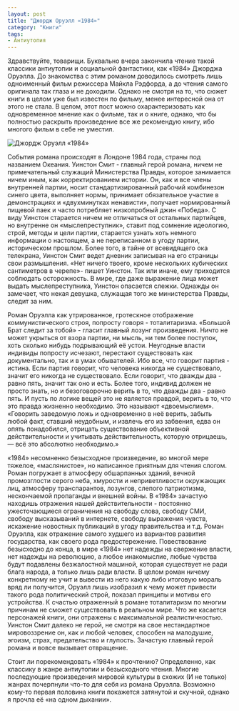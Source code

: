 ```yaml
---
layout: post
title: "Джордж Оруэлл «1984»"
category: "Книги"
tags:
- Антиутопия
---
```


Здравствуйте, товарищи. Буквально вчера закончила чтение такой классики антиутопии и социальной фантастики, как «1984» Джорджа Оруэлла. До знакомства с этим романом доводилось смотреть лишь одноименный фильм режиссера Майкла Рэдфорда, а до чтения самого оригинала так глаза и не доходили. Однако не смотря на то, что сюжет книги в целом уже был известен по фильму, менее интересной она от этого не стала. В целом, этот пост можно охарактеризовать как одновременное мнение как о фильме, так и о книге, однако, что бы полностью раскрыть произведение все же рекомендую книгу, ибо многого фильм в себе не уместил.

![Джордж Оруэлл «1984»](http://i.imgur.com/B1ve2UN.jpg)

События романа происходят в Лондоне 1984 года, страны под названием Океания. Уинстон Смит - главный герой романа, ничем не примечательный служащий Министерства Правды, которое занимается ничем иным, как корректированием истории. Он, как и все члены внутренней партии, носит стандартизированный рабочий комбинезон синего цвета, выполняет нормы, принимает обязательное участие в демонстрациях и «двухминутках ненависти», получает нормированный пищевой паек и часто потребляет низкопробный джин «Победа». С виду Уинстон старается ничем не отличаться от остальных партийцев, но внутренне он «мыслепреступник», ставит под сомнение идеологию, строй, методы и цели партии, старается узнать хоть немного информации о настоящем, а не переписанном в угоду партии, историческом прошлом. Более того, в тайне от всевидящего ока телекрана, Уинстон Смит ведет дневник записывая на его страницы свои размышления. «Нет ничего твоего, кроме нескольких кубических сантиметров в черепе»- пишет Уинстон. Так или иначе, ему приходится соблюдать осторожность. В мире, где даже выражение лица может выдать мыслепреступника, Уинстон опасается слежки. Однажды он замечает, что некая девушка, служащая того же министерства Правды, следит за ним.

Роман Оруэлла как утрированное, гротескное отображение коммунистического строя, попросту говоря - тоталитаризма. «Большой Брат следит за тобой» - гласит главный лозунг произведения. Ничто не может укрыться от взора партии, ни мысль, ни тем более поступок, хоть сколько нибудь подрывающий её устои. Неугодные власти индивиды попросту исчезают, перестают существовать как документально, так и в умах обывателей. Ибо все, что говорит партия - истина. Если партия говорит, что человека никогда не существовало, значит его никогда не существовало. Если говорит, что дважды два - равно пять, значит так оно и есть. Более того, индивид должен не просто знать, но и безоговорочно верить в то, что дважды два - равно пять. И пусть по логике вещей это не является правдой, верить в то, что это правда жизненно необходимо. Это называют «двоемыслием». «Говорить заведомую ложь и одновременно в неё верить, забыть любой факт, ставший неудобным, и извлечь его из забвения, едва он опять понадобился, отрицать существование объективной действительности и учитывать действительность, которую отрицаешь, — всё это абсолютно необходимо.»

«1984» несомненно безысходное произведение, во многой мере тяжелое, «маслянистое», но написанное приятным для чтения слогом. Роман погружает в атмосферу обшарпанных зданий, вечной промозглости серого неба, хмурости и неприветливости окружающих лиц, атмосферу транспарантов, лозунгов, слепого патриотизма, нескончаемой пропаганды и внешней войны. В «1984» зачастую находишь отражения нашей действительности - постоянно ужесточающиеся ограничения на свободу слова, свободу СМИ, свободу высказываний в интернете, свободу выражения чувств, искажение новостных публикаций в угоду правительства и т.д. Роман Оруэлла, как отражение самого худшего из вариантов развития государства, как своего рода предостережение. Повествование безысходно до конца, в мире «1984» нет надежды на свержение власти, нет надежды на революцию, а любое инакомыслие, любые чувства будут подавлены безжалостной машиной, которая существует не ради блага народа, а только лишь ради власти. В целом роман ничему конкретному не учит и вывести из него какую либо итоговую мораль вряд ли получится, Оруэлл лишь изобразил к чему может привести такого рода политический строй, показал принципы и мотивы его устройства. К счастью отраженный в романе тоталитаризм по многим причинам не сможет существовать в реальном мире. Что же касается персонажей книги, они отражены с максимальной реалистичностью. Уинстон Смит далеко не герой, не смотря на свое нестандартное мировоззрение он, как и любой человек, способен на малодушие, эгоизм, страх, предательство и глупость. Зачастую главный герой романа и вовсе вызывает отвращение.

Стоит ли порекомендовать «1984» к прочтению? Определенно, как классику в жанре антиутопии и безысходного чтения. Многие последующие произведения мировой культуры в схожих (И не только) жанрах почерпнули что-то для себя из романа Оруэлла. Возможно кому-то первая половина книги покажется затянутой и скучной, однако я прочла её «на одном дыхании».